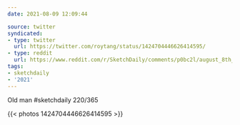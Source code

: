```yaml
---
date: 2021-08-09 12:09:44

source: twitter
syndicated:
- type: twitter
  url: https://twitter.com/roytang/status/1424704446626414595/
- type: reddit
  url: https://www.reddit.com/r/SketchDaily/comments/p0bc2l/august_8th_the_shire/h8a02gd/
tags:
- sketchdaily
- '2021'
---
```


Old man #sketchdaily 220/365 

{{< photos 1424704446626414595 >}}